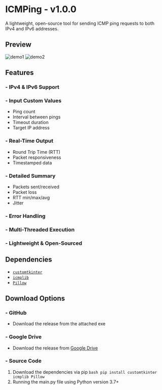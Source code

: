# ICMPing - v1.0.0
A lightweight, open-source tool for sending ICMP ping requests to both IPv4 and IPv6 addresses.
## Preview
![demo1](https://github.com/user-attachments/assets/f64c572b-602d-4475-ad07-949e0fd2fa86)
![demo2](https://github.com/user-attachments/assets/0b015ca2-3048-41e6-87eb-6225a88a9b6f)



## Features
### - IPv4 & IPv6 Support
### - Input Custom Values
- Ping count
- Interval between pings
- Timeout duration
- Target IP address
### - Real-Time Output
- Round Trip Time (RTT)
- Packet responsiveness
- Timestamped data
### - Detailed Summary
- Packets sent/received
- Packet loss
- RTT min/max/avg
- Jitter
### - Error Handling
### - Multi-Threaded Execution
### - Lightweight & Open-Sourced

## Dependencies
- [`customtkinter`](https://github.com/TomSchimansky/CustomTkinter)
- [`icmplib`](https://github.com/ValentinBELYN/icmplib)
- [`Pillow`](https://github.com/python-pillow/Pillow)

## Download Options

### - GitHub
- Download the release from the attached exe
### - Google Drive
- Download the release from [Google Drive](https://drive.google.com/drive/folders/1wt3lZsYCIsp06WSQC9oRksialB3ur3TI?usp=sharing)
### - Source Code
1. Download the dependencies via pip ```bash pip install customtkinter icmplib Pillow```
2. Running the main.py file using Python version 3.7+ 
